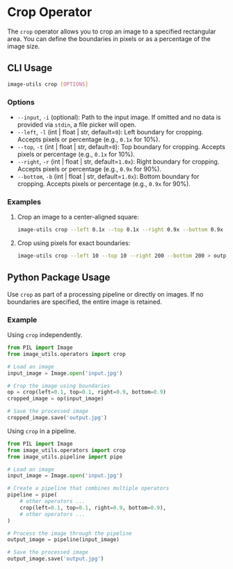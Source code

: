 # Crop Operator

The `crop` operator allows you to crop an image to a specified rectangular area. You can define the boundaries in pixels or as a percentage of the image size.

## CLI Usage

```bash
image-utils crop [OPTIONS]
```

### Options

* `--input`, `-i` (optional): Path to the input image. If omitted and no data is provided via `stdin`, a file picker will open.
* `--left`, `-l` (int | float | str, default=`0`): Left boundary for cropping. Accepts pixels or percentage (e.g., `0.1x` for 10%).
* `--top`, `-t` (int | float | str, default=`0`): Top boundary for cropping. Accepts pixels or percentage (e.g., `0.1x` for 10%).
* `--right`, `-r` (int | float | str, default=`1.0x`): Right boundary for cropping. Accepts pixels or percentage (e.g., `0.9x` for 90%).
* `--bottom`, `-b` (int | float | str, default=`1.0x`): Bottom boundary for cropping. Accepts pixels or percentage (e.g., `0.9x` for 90%).

### Examples

1. Crop an image to a center-aligned square:
    ```bash
    image-utils crop --left 0.1x --top 0.1x --right 0.9x --bottom 0.9x > output.jpg
    ```

2. Crop using pixels for exact boundaries:
    ```bash
    image-utils crop --left 10 --top 10 --right 200 --bottom 200 > output.jpg
    ```

## Python Package Usage

Use `crop` as part of a processing pipeline or directly on images. If no boundaries are specified, the entire image is retained.

### Example

Using `crop` independently.

```python
from PIL import Image
from image_utils.operators import crop

# Load an image
input_image = Image.open('input.jpg')

# Crop the image using boundaries
op = crop(left=0.1, top=0.1, right=0.9, bottom=0.9)
cropped_image = op(input_image)

# Save the processed image
cropped_image.save('output.jpg')
```

Using `crop` in a pipeline.

```python
from PIL import Image
from image_utils.operators import crop
from image_utils.pipeline import pipe

# Load an image
input_image = Image.open('input.jpg')

# Create a pipeline that combines multiple operators
pipeline = pipe(
    # other operators ...
    crop(left=0.1, top=0.1, right=0.9, bottom=0.9),
    # other operators ...
)

# Process the image through the pipeline
output_image = pipeline(input_image)

# Save the processed image
output_image.save('output.jpg')
```
